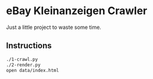 # eBay Kleinanzeigen Crawler

Just a little project to waste some time.

## Instructions
```bash
./1-crawl.py
./2-render.py
open data/index.html
```